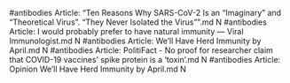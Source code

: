 #antibodies
Article: “Ten Reasons Why SARS-CoV-2 Is an “Imaginary” and “Theoretical Virus”. “They Never Isolated the Virus””.md N
#antibodies
Article: I would probably prefer to have natural immunity — Viral Immunologist.md N
#antibodies
Article: We’ll Have Herd Immunity by April.md N
#antibodies
Article: PolitiFact - No proof for researcher claim that COVID-19 vaccines’ spike protein is a ‘toxin’.md N
#antibodies
Article: Opinion  We’ll Have Herd Immunity by April.md N
